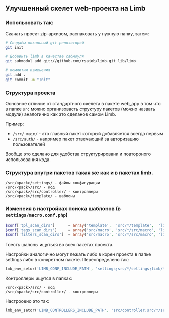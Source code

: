 ## Улучшенный скелет web-проекта на Limb

### Использовать так: 

Скачать проект zip-архивом, распаковать у нужную папку, затем:
```bash
# Создаём локальный git-репозиторий
git init

# Добавить limb в качестве сабмоуля
git submodul add git://github.com/rsajob/limb.git lib/limb

# коммитим изменения
git add .
git commit -m "Init"

```

### Структура проекта

Основное отличие от стандартного скелета в пакете web_app в том что в папке `src` 
можно организовасть структуру пакетов (можно назвать модули) аналогично как это 
сделанов самом Limb.

Пример:

* `/src/_main/` - это главный пакет который добавляется всегда первым
* `/src/auth/` - например пакет отвечающий за авторизацию пользователей

Вообще это сделано для удобства структурировани и повтороного использования кода. 

### Структура внутри пакетов такая же как и в пакетах limb.

```
/src/<pack>/settings/ - файлы конфигурации
/src/<pack>/src/ - код
/src/<pack>/src/controller/ - контроллеры
/src/<pack>/template/ - шаблоны
```

### Изменеия в настройках поиска шаблонов (в `settings/macro.conf.php`)
```php
$conf['tpl_scan_dirs'] 		= array('template',  'src/*/template',  'limb/*/src/template');
$conf['tags_scan_dirs'] 	= array('src/macro', 'src/*/src/macro', 'limb/*/src/macro', 	'limb/macro/src/tags');
$conf['filters_scan_dirs'] 	= array('src/macro', 'src/*/src/macro', 'limb/*/src/macro', 	'limb/macro/src/filters');
```

Тоесть шалоны ищуться во всех пакетах проекта.

Настройки аналогично могут лежать либо в корен проекта в папке settings либо в конкретном пакете. Переопределено так:
```php
lmb_env_setor('LIMB_CONF_INCLUDE_PATH', 'settings;src/*/settings;limb/*/settings');
```

Контроллеры ищутся в папках:
```
/src/<pack>/src/ - код
/src/<pack>/src/controller/ - контроллеры
```

Настрооено это так:
```php
lmb_env_setor('LIMB_CONTROLLERS_INCLUDE_PATH', 'src/controller;src/*/src/controller;src/*/src;limb/web_app/src/controller');
```


